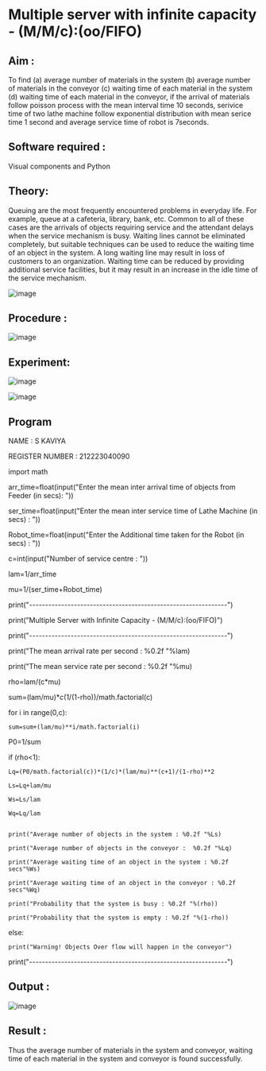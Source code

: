 # Multiple server with infinite capacity - (M/M/c):(oo/FIFO)
## Aim :
To find (a) average number of materials in the system (b) average number of materials in the conveyor (c) waiting time of each material in the system (d) waiting time of each material in the conveyor, if the arrival  of materials follow poisson process with the mean interval time 10 seconds, serivice time of two lathe machine follow exponential distribution with mean serice time 1 second and average service time of robot is 7seconds.

## Software required :
Visual components and Python

## Theory:
Queuing are the most frequently encountered problems in everyday life. For example, queue at a cafeteria, library, bank, etc. Common to all of these cases are the arrivals of objects requiring service and the attendant delays when the service mechanism is busy. Waiting lines cannot be eliminated completely, but suitable techniques can be used to reduce the waiting time of an object in the system. A long waiting line may result in loss of customers to an organization. Waiting time can be reduced by providing additional service facilities, but it may result in an increase in the idle time of the service mechanism.

![image](https://user-images.githubusercontent.com/103921593/203238035-1c8109bc-cbf2-4c77-baea-c5b682a752ef.png)

## Procedure :

![image](https://user-images.githubusercontent.com/103921593/203238265-176740b0-eae2-4772-90be-5449869ac9b0.png)




## Experiment:

![image](https://github.com/user-attachments/assets/2ba36e36-f01c-4869-8fd1-9181e8edfa19)

![image](https://github.com/user-attachments/assets/a74d4e0e-c578-4313-bcef-720dc143e07b)



## Program

NAME : S KAVIYA 

REGISTER NUMBER : 212223040090

import math

arr_time=float(input("Enter the mean inter arrival time of objects from Feeder (in secs): "))

ser_time=float(input("Enter the mean  inter service time of Lathe Machine (in secs) :  "))

Robot_time=float(input("Enter the Additional time taken for the Robot (in secs) :  "))

c=int(input("Number of service centre :  "))

lam=1/arr_time

mu=1/(ser_time+Robot_time)

print("--------------------------------------------------------------")

print("Multiple Server with Infinite Capacity - (M/M/c):(oo/FIFO)")

print("--------------------------------------------------------------")

print("The mean arrival rate per second : %0.2f "%lam)

print("The mean service rate per second : %0.2f "%mu)

rho=lam/(c*mu)

sum=(lam/mu)**c*(1/(1-rho))/math.factorial(c)

for i in range(0,c):

    sum=sum+(lam/mu)**i/math.factorial(i)

P0=1/sum

if (rho<1):

    Lq=(P0/math.factorial(c))*(1/c)*(lam/mu)**(c+1)/(1-rho)**2
    
    Ls=Lq+lam/mu
    
    Ws=Ls/lam
    
    Wq=Lq/lam
   
    
    print("Average number of objects in the system : %0.2f "%Ls)
    
    print("Average number of objects in the conveyor :  %0.2f "%Lq)
    
    print("Average waiting time of an object in the system : %0.2f secs"%Ws)
    
    print("Average waiting time of an object in the conveyor : %0.2f secs"%Wq)
    
    print("Probability that the system is busy : %0.2f "%(rho))
    
    print("Probability that the system is empty : %0.2f "%(1-rho))

else:

    print("Warning! Objects Over flow will happen in the conveyor")

print("--------------------------------------------------------------")


## Output :

![image](https://github.com/user-attachments/assets/06b59b56-7578-4071-9445-24e24254ed0a)


## Result : 

Thus the average number of materials in the system and conveyor, waiting time of each material in the system and conveyor is found successfully.

